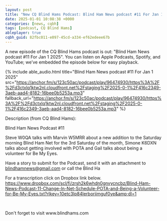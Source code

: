 ```yaml
---
layout: post
title: "New CQ Blind Hams Podcast: Blind Ham News podcast #11 For Jan 1 2025"
date: 2025-01-01 10:08:38 +0000
categories: [news, cqbh]
tags: [podcast, CQ Blind Hams]
ableplayer: true
cqbh_guid: 82fbc011-e097-45cd-a334-ef62edeee67b
---
```


A new episode of the CQ Blind Hams podcast is out: "Blind Ham News podcast #11 For Jan 1 2025". You can listen on Apple Podcasts, Spotify, and YouTube; we’ve embedded the episode below for easy playback.

{% include able_audio.html title="Blind Ham News podcast #11 For Jan 1 2025" src="https://anchor.fm/s/123c50ac/podcast/play/96474930/https%3A%2F%2Fd3ctxlq1ktw2nl.cloudfront.net%2Fstaging%2F2025-0-1%2F416c2349-3aeb-aad4-8182-16bee0b5253a.mp3" fallback_url="https://anchor.fm/s/123c50ac/podcast/play/96474930/https%3A%2F%2Fd3ctxlq1ktw2nl.cloudfront.net%2Fstaging%2F2025-0-1%2F416c2349-3aeb-aad4-8182-16bee0b5253a.mp3" %}

Description (from CQ Blind Hams):

<p>Blind Ham News Podcast #11 

Steve W0QA talks with Marvin W5MRR about a new addition to the Saturday morning Blind Ham Net for the 3rd Saturday of the month, Simone K6DXN talks about getting involved with POTA and Gail talks about being a volunteer for Be My Eyes.

Have a story to submit for the Podcast, send it with an attachment to blindhamnews@gmail.com or call the Blind Ha

For a transcription click on Dropbox link below.
https://www.dropbox.com/scl/fi/zrsh2k6whdn0gnvycncbz/Blind-Ham-News-Podcast-11-Change-In-Net-Schedule-POTA-and-Being-a-Volunteer-for-Be-My-Eyes.txt?rlkey=10etc3lp84lerboriimguf0ye&amp;dl=1</p>
<p><br /></p>
<p>Don't forget to visit www.blindhams.com</p>
